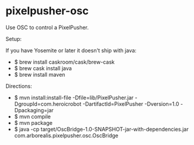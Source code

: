 # pixelpusher-osc
Use OSC to control a PixelPusher.

Setup:

If you have Yosemite or later it doesn't ship with java:
* $ brew install caskroom/cask/brew-cask
* $ brew cask install java
* $ brew install maven

Directions:

* $ mvn install:install-file -Dfile=lib/PixelPusher.jar -DgroupId=com.heroicrobot -DartifactId=PixelPusher -Dversion=1.0 -Dpackaging=jar
* $ mvn compile
* $ mvn package
* $ java -cp target/OscBridge-1.0-SNAPSHOT-jar-with-dependencies.jar com.arborealis.pixelpusher.osc.OscBridge

